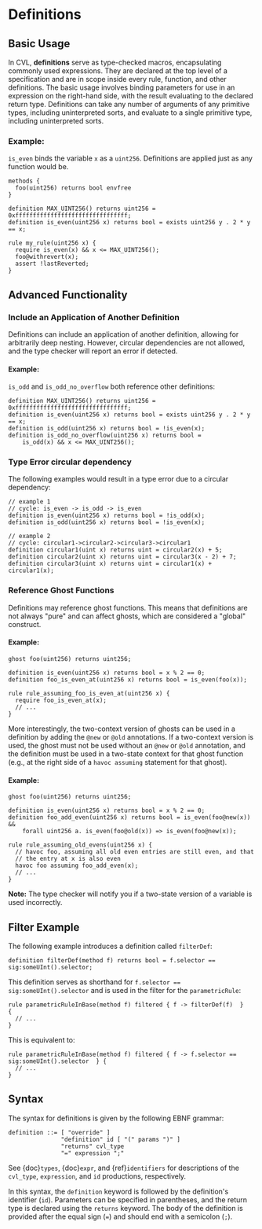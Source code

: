 # Definitions

## Basic Usage

In CVL, **definitions** serve as type-checked macros, encapsulating commonly used expressions. They are declared at the top level of a specification and are in scope inside every rule, function, and other definitions. The basic usage involves binding parameters for use in an expression on the right-hand side, with the result evaluating to the declared return type. Definitions can take any number of arguments of any primitive types, including uninterpreted sorts, and evaluate to a single primitive type, including uninterpreted sorts.

### Example:
`is_even` binds the variable `x` as a `uint256`. Definitions are applied just as any function would be.

```cvl
methods {
  foo(uint256) returns bool envfree
}

definition MAX_UINT256() returns uint256 = 0xffffffffffffffffffffffffffffffff;
definition is_even(uint256 x) returns bool = exists uint256 y . 2 * y == x;

rule my_rule(uint256 x) {
  require is_even(x) && x <= MAX_UINT256();
  foo@withrevert(x);
  assert !lastReverted;
}
```

## Advanced Functionality

### Include an Application of Another Definition

Definitions can include an application of another definition, allowing for arbitrarily deep nesting. However, circular dependencies are not allowed, and the type checker will report an error if detected.

#### Example:
`is_odd` and `is_odd_no_overflow` both reference other definitions:

```cvl
definition MAX_UINT256() returns uint256 = 0xffffffffffffffffffffffffffffffff;
definition is_even(uint256 x) returns bool = exists uint256 y . 2 * y == x;
definition is_odd(uint256 x) returns bool = !is_even(x);
definition is_odd_no_overflow(uint256 x) returns bool =
    is_odd(x) && x <= MAX_UINT256();
```

### Type Error circular dependency

The following examples would result in a type error due to a circular dependency:

```cvl
// example 1
// cycle: is_even -> is_odd -> is_even
definition is_even(uint256 x) returns bool = !is_odd(x);
definition is_odd(uint256 x) returns bool = !is_even(x);

// example 2
// cycle: circular1->circular2->circular3->circular1
definition circular1(uint x) returns uint = circular2(x) + 5;
definition circular2(uint x) returns uint = circular3(x - 2) + 7;
definition circular3(uint x) returns uint = circular1(x) + circular1(x);
```

### Reference Ghost Functions

Definitions may reference ghost functions. This means that definitions are not always "pure" and can affect ghosts, which are considered a "global" construct.

#### Example:

```cvl
ghost foo(uint256) returns uint256;

definition is_even(uint256 x) returns bool = x % 2 == 0;
definition foo_is_even_at(uint256 x) returns bool = is_even(foo(x));

rule rule_assuming_foo_is_even_at(uint256 x) {
  require foo_is_even_at(x);
  // ...
}
```

More interestingly, the two-context version of ghosts can be used in a definition by adding the `@new` or `@old` annotations. If a two-context version is used, the ghost must not be used without an `@new` or `@old` annotation, and the definition must be used in a two-state context for that ghost function (e.g., at the right side of a `havoc assuming` statement for that ghost).

#### Example:

```cvl
ghost foo(uint256) returns uint256;

definition is_even(uint256 x) returns bool = x % 2 == 0;
definition foo_add_even(uint256 x) returns bool = is_even(foo@new(x)) &&
    forall uint256 a. is_even(foo@old(x)) => is_even(foo@new(x));

rule rule_assuming_old_evens(uint256 x) {
  // havoc foo, assuming all old even entries are still even, and that
  // the entry at x is also even
  havoc foo assuming foo_add_even(x);
  // ...
}
```

**Note:** The type checker will notify you if a two-state version of a variable is used incorrectly.

## Filter Example

The following example introduces a definition called `filterDef`:

```cvl
definition filterDef(method f) returns bool = f.selector == sig:someUInt().selector;
```

This definition serves as shorthand for `f.selector == sig:someUInt().selector` and is used in the filter for the `parametricRule`:

```cvl
rule parametricRuleInBase(method f) filtered { f -> filterDef(f)  }
{
  // ...
}
```

This is equivalent to:

```cvl
rule parametricRuleInBase(method f) filtered { f -> f.selector == sig:someUInt().selector  } {
  // ...
}
```

## Syntax

The syntax for definitions is given by the following EBNF grammar:

```
definition ::= [ "override" ]
               "definition" id [ "(" params ")" ]
               "returns" cvl_type
               "=" expression ";"
```

See {doc}`types`, {doc}`expr`, and {ref}`identifiers` for descriptions of the `cvl_type`, `expression`, and `id` productions, respectively.

In this syntax, the `definition` keyword is followed by the definition's identifier (`id`). Parameters can be specified in parentheses, and the return type is declared using the `returns` keyword. The body of the definition is provided after the equal sign (`=`) and should end with a semicolon (`;`).
